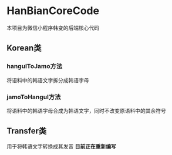 # HanBianCoreCode
本项目为微信小程序韩变的后端核心代码

## Korean类
### hangulToJamo方法
将语料中的韩语文字拆分成韩语字母
### jamoToHangul方法
将语料中的韩语字母合成为韩语文字，同时不改变原语料中的其余符号

## Transfer类
用于将韩语文字转换成其发音
**目前正在重新编写**